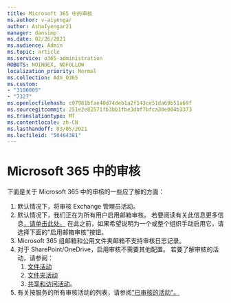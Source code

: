```yaml
---
title: Microsoft 365 中的审核
ms.author: v-aiyengar
author: AshaIyengar21
manager: dansimp
ms.date: 02/26/2021
ms.audience: Admin
ms.topic: article
ms.service: o365-administration
ROBOTS: NOINDEX, NOFOLLOW
localization_priority: Normal
ms.collection: Adm_O365
ms.custom:
- "3100005"
- "7327"
ms.openlocfilehash: c07981bfae40d74deb1a2f143ce51da69b51a69f
ms.sourcegitcommit: 251e2e82571fb3bb1fbe3dbf7bfca30e004b3373
ms.translationtype: MT
ms.contentlocale: zh-CN
ms.lasthandoff: 03/05/2021
ms.locfileid: "50464381"
---
```

# <a name="auditing-in-microsoft-365"></a>Microsoft 365 中的审核

下面是关于 Microsoft 365 中的审核的一些应了解的方面：

1. 默认情况下，将审核 Exchange 管理员活动。
1. 默认情况下，我们正在为所有用户启用邮箱审核。 若要阅读有关此信息更多信息[，请单击此处。](https://techcommunity.microsoft.com/t5/Security-Privacy-and-Compliance/Exchange-Mailbox-Auditing-will-be-enabled-by-default/ba-p/215171) 在此之前，如果希望说明为一个或整个组织手动启用它，请选择下面的"启用邮箱审核"按钮。
1. Microsoft 365 组邮箱和公用文件夹邮箱不支持审核日志记录。
1. 对于 SharePoint/OneDrive，启用审核不需要其他配置。 若要了解审核的活动，请参阅：
    1. [文件活动](https://docs.microsoft.com/office365/securitycompliance/search-the-audit-log-in-security-and-compliance#file-and-page-activities)
    1. [文件夹活动](https://docs.microsoft.com/office365/securitycompliance/search-the-audit-log-in-security-and-compliance#folder-activities)
    1. [共享和访问活动](https://docs.microsoft.com/office365/securitycompliance/search-the-audit-log-in-security-and-compliance#sharing-and-access-request-activities)。
1. 有关按服务的所有审核活动的列表，请参阅["已审核的活动"。](https://docs.microsoft.com/office365/securitycompliance/search-the-audit-log-in-security-and-compliance#audited-activities)

